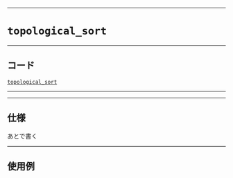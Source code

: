 _____

# `topological_sort`

_____

## コード

[`topological_sort`](https://github.com/titanium-22/Library_py/blob/main/Graph/topological_sort.py)
<!-- code=https://github.com/titanium-22/Library_py/blob/main/Graph\topological_sort.py -->

_____


_____

## 仕様

あとで書く

_____

## 使用例

```python
```

